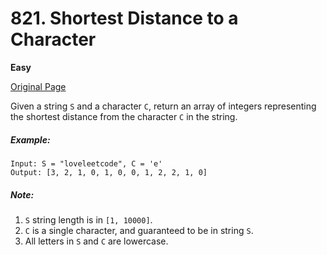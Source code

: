 # 821. Shortest Distance to a Character

**Easy**

[Original Page](https://leetcode.com/problems/shortest-distance-to-a-character/)

Given a string `S` and a character `C`, return an array of integers representing the shortest distance from the character `C` in the string.

##### Example:
```
Input: S = "loveleetcode", C = 'e'
Output: [3, 2, 1, 0, 1, 0, 0, 1, 2, 2, 1, 0]
```

##### Note:
1. `S` string length is in `[1, 10000]`.
2. `C` is a single character, and guaranteed to be in string `S`.
3. All letters in `S` and `C` are lowercase.
